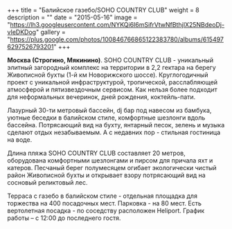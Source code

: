 +++
title = "Балийское газебо/SOHO COUNTRY CLUB"
weight = 8
description = ""
date = "2015-05-16"
image = "https://lh3.googleusercontent.com/NYKQi6I6mSifrVtwNfBthjIX25NBdeoDj-vIeDKDog"
gallery = "https://plus.google.com/photos/100846766865122383780/albums/6154976297526793201"
+++


**Москва (Строгино, Мякинино)**. SOHO COUNTRY CLUB - уникальный элитный загородный комплекс на территории в 2,2 гектара на берегу Живописной бухты (1-й км Новорижского шоссе). Круглогодичный проект с уникальной инфраструктурой, тропической, расслабляющей атмосферой и пятизвездочным сервисом. Как нельзя более подходит для неформальных вечеринок, дней рождения, коктейль-пати.
<!--more-->

Лазурный 30-ти метровый бассейн, dj бар под навесом из бамбука, уютные беседки в балийском стиле, комфортные шезлонги вдоль бассейна. Потрясающий вид на бухту, янтарный песок, зелень и музыка сделают отдых незабываемым. А с недавних пор - стильная гостиница на воде.

Длина пляжа SOHO COUNTRY CLUB составляет 20 метров, оборудована комфортными шезлонгами и пирсом для причала яхт и катеров. Песчаный берег полумесяцем огибает экологически чистый район Живописной бухты и открывает взору потрясающий вид на сосновый реликтовый лес.

Терраса с газебо в балийском стиле - отдельная площадка для торжества на 400 посадочных мест. Парковка - на 80 мест. Есть вертолетная посадка - по соседству расположен Heliport. График работы – с 12:00 до последнего гостя.
